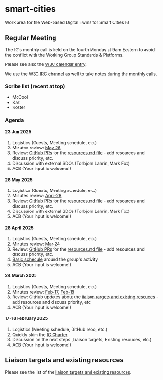 # smart-cities

Work area for the Web-based Digital Twins for Smart Cities IG

## Regular Meeting
The IG's monthly call is held on the fourth Monday at 9am Eastern to
avoid the conflict with the Working Group Standards & Platforms.

Please see also the [W3C calendar entry](https://www.w3.org/events/meetings/d557717b-e6a8-4f04-b9cb-bc2172643465/20250324T090000/).

We use the [W3C IRC channel](https://irc.w3.org/?channels=smart-cities) as well to take notes during the monthly calls.

### Scribe list (recent at top)
* McCool
* Kaz
* Koster

### Agenda
#### 23 Jun 2025
1. Logistics (Guests, Meeting schedule, etc.)
2. Minutes review: [May-26](https://www.w3.org/2025/05/26-smart-cities-minutes.html)
3. Review: [GitHub PRs](https://github.com/w3c/smart-cities/pulls) for the [resources.md file](resources.md) - add resources and discuss priority, etc.
4. Discussion with external SDOs (Torbjorn Lahrin, Mark Fox)
5. AOB (Your input is welcome!)

#### 26 May 2025
1. Logistics (Guests, Meeting schedule, etc.)
2. Minutes review: [April-28](https://www.w3.org/2025/04/28-smart-cities-minutes.html)
3. Review: [GitHub PRs](https://github.com/w3c/smart-cities/pulls) for the [resources.md file](resources.md) - add resources and discuss priority, etc.
4. Discussion with external SDOs (Torbjorn Lahrin, Mark Fox)
5. AOB (Your input is welcome!)

#### 28 April 2025
1. Logistics (Guests, Meeting schedule, etc.)
2. Minutes review: [Mar-24](https://www.w3.org/2025/03/24-smart-cities-minutes.html)
3. Review: [GitHub PRs](https://github.com/w3c/smart-cities/pulls) for the [resources.md file](resources.md) - add resources and discuss priority, etc.
4. [Basic schedule](schedule.md) around the group's activity
5. AOB (Your input is welcome!)

#### 24 March 2025
1. Logistics (Guests, Meeting schedule, etc.)
2. Minutes review: [Feb-17](https://www.w3.org/2025/02/17-smart-cities-minutes.html), [Feb-18](https://www.w3.org/2025/02/18-smart-cities-minutes.html)
3. Review: GitHub updates about the [liaison targets and existing resouces](resources.md) - add resources and discuss priority, etc.
4. AOB (Your input is welcome!)

#### 17-18 February 2025
1. Logistics (Meeting schedule, GitHub repo, etc.)
2. Quickly skim the [IG Charter](https://www.w3.org/2024/06/smart-cities/)
3. Discussion on the next steps (Liaison targets, Existing resouces, etc.)
4. AOB (Your input is welcome!)

## Liaison targets and existing resources
Please see the list of the [liaison targets and existing resources](resources.md).
